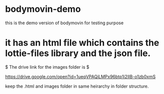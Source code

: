 # bodymovin-demo
this is the demo version of bodymovin for testing purpose
# it has an html file which contains the lottie-files library and the json file.


$ The drive link for the images folder is $ 

https://drive.google.com/open?id=1ueqVPAQiLMPx96btp1i2IIB-o1zb0xmS


keep the .html and images folder in same heirarchy in folder structure.
